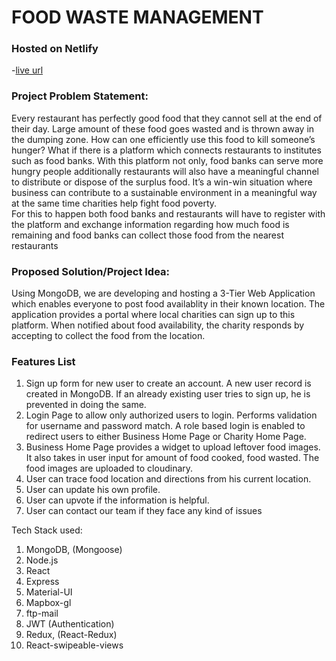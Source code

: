 # FOOD WASTE MANAGEMENT

### Hosted on Netlify
-[live url](https://food-waste-managements.netlify.app/)

### Project Problem Statement:
Every restaurant has perfectly good food that they cannot sell at the end of their day. 
Large amount of these food goes wasted and is thrown away in the dumping zone. 
How can one efficiently use this food to kill someone’s hunger? What if there is a 
platform which connects restaurants to institutes such as food banks. With this platform 
not only, food banks can serve more hungry people additionally restaurants will also 
have a meaningful channel to distribute or dispose of the surplus food. It’s a win-win 
situation where business can contribute to a sustainable environment in a 
meaningful way at the same time charities help fight food poverty.     
For this to happen both food banks and restaurants will have to register 
with the platform and exchange information regarding how much food is remaining and 
food banks can collect those food from the nearest restaurants

### Proposed Solution/Project Idea:
Using MongoDB, we are developing and hosting a 3-Tier Web Application which enables everyone to post food availablity in their known location. 
The application provides a portal where local charities can sign up to this platform. When notified about food availability, the charity responds by accepting to collect the food from the location.
###	Features List
1.	Sign up form for new user to create an account. A new user record is created in MongoDB. If an already existing user tries to sign up, he is prevented in doing the same.
2.	Login Page to allow only authorized users to login. Performs validation for username and password match. A role based login is enabled to redirect users to either Business Home Page or Charity Home Page. 
3.	Business Home Page provides a widget to upload leftover food images. It also takes in user input for amount of food cooked, food wasted. The food images are uploaded to cloudinary.
4. User can trace food location and directions from his current location.
5. User can update his own profile.
6. User can upvote if the information is helpful.
7. User can contact our team if they face any kind of issues

Tech Stack used:
1. MongoDB, (Mongoose)
2. Node.js
3. React
4. Express
5. Material-UI
6. Mapbox-gl
7. ftp-mail
8. JWT (Authentication)
9. Redux, (React-Redux)
10. React-swipeable-views



